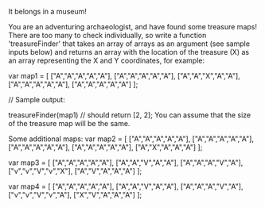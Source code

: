 It belongs in a museum!

You are an adventuring archaeologist, and have found some treasure maps! There are too many to check individually, so write a function 'treasureFinder' that takes an array of arrays as an argument (see sample inputs below) and returns an array with the location of the treasure (X) as an array representing the X and Y coordinates, for example:

var map1 = [
["A","A","A","A","A"],
["A","A","A","A","A"],
["A","A","X","A","A"],
["A","A","A","A","A"],
["A","A","A","A","A"]
];

// Sample output:

treasureFinder(map1) // should return [2, 2];
You can assume that the size of the treasure map will be the same.

Some additional maps:
var map2 = [
["A","A","A","A","A"],
["A","A","A","A","A"],
["A","A","A","A","A"],
["A","A","A","A","A"],
["A","X","A","A","A"]
];

var map3 = [
["A","A","A","A","A"],
["A","A","V","A","A"],
["A","A","A","V","A"],
["v","v","V","v","X"],
["A","V","A","A","A"]
];

var map4 = [
["A","A","A","A","A"],
["A","A","V","A","A"],
["A","A","A","V","A"],
["v","v","V","v","A"],
["X","V","A","A","A"]
];